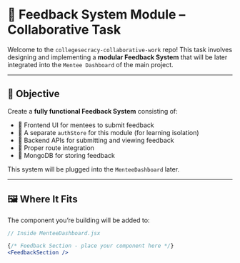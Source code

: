 # 📣 Feedback System Module – Collaborative Task

Welcome to the `collegesecracy-collaborative-work` repo! This task involves designing and implementing a **modular Feedback System** that will be later integrated into the `Mentee Dashboard` of the main project.

---

## 📌 Objective

Create a **fully functional Feedback System** consisting of:
- 🔧 Frontend UI for mentees to submit feedback
- 🔐 A separate `authStore` for this module (for learning isolation)
- 🔁 Backend APIs for submitting and viewing feedback
- 🔄 Proper route integration
- 💾 MongoDB for storing feedback

This system will be plugged into the `MenteeDashboard` later.

---

## 🖼️ Where It Fits

The component you’re building will be added to:

```jsx
// Inside MenteeDashboard.jsx

{/* Feedback Section - place your component here */}
<FeedbackSection />
